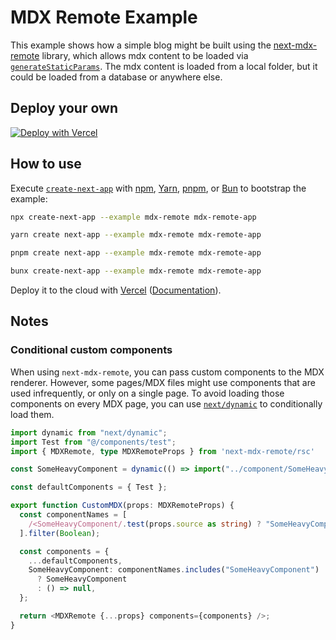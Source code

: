 # MDX Remote Example

This example shows how a simple blog might be built using the [next-mdx-remote](https://github.com/hashicorp/next-mdx-remote) library, which allows mdx content to be loaded via [`generateStaticParams`](https://nextjs.org/docs/app/api-reference/functions/generate-static-params). The mdx content is loaded from a local folder, but it could be loaded from a database or anywhere else.

## Deploy your own

[![Deploy with Vercel](https://vercel.com/button)](https://vercel.com/new/clone?repository-url=https://github.com/vercel/next.js/tree/canary/examples/mdx-remote&project-name=mdx-remote&repository-name=mdx-remote)

## How to use

Execute [`create-next-app`](https://github.com/vercel/next.js/tree/canary/packages/create-next-app) with [npm](https://docs.npmjs.com/cli/init), [Yarn](https://yarnpkg.com/lang/en/docs/cli/create/), [pnpm](https://pnpm.io), or [Bun](https://bun.sh/docs/cli/bunx) to bootstrap the example:

```bash
npx create-next-app --example mdx-remote mdx-remote-app
```

```bash
yarn create next-app --example mdx-remote mdx-remote-app
```

```bash
pnpm create next-app --example mdx-remote mdx-remote-app
```

```bash
bunx create-next-app --example mdx-remote mdx-remote-app
```

Deploy it to the cloud with [Vercel](https://vercel.com/new?utm_source=github&utm_medium=readme&utm_campaign=next-example) ([Documentation](https://nextjs.org/docs/app/building-your-application/deploying)).

## Notes

### Conditional custom components

When using `next-mdx-remote`, you can pass custom components to the MDX renderer. However, some pages/MDX files might use components that are used infrequently, or only on a single page. To avoid loading those components on every MDX page, you can use [`next/dynamic`](https://nextjs.org/docs/app/building-your-application/optimizing/lazy-loading#nextdynamic) to conditionally load them.

```typescript
import dynamic from "next/dynamic";
import Test from "@/components/test";
import { MDXRemote, type MDXRemoteProps } from 'next-mdx-remote/rsc'

const SomeHeavyComponent = dynamic(() => import("../component/SomeHeavyComponent"));

const defaultComponents = { Test };

export function CustomMDX(props: MDXRemoteProps) {
  const componentNames = [
    /<SomeHeavyComponent/.test(props.source as string) ? "SomeHeavyComponent" : "",
  ].filter(Boolean);

  const components = {
    ...defaultComponents,
    SomeHeavyComponent: componentNames.includes("SomeHeavyComponent")
      ? SomeHeavyComponent
      : () => null,
  };

  return <MDXRemote {...props} components={components} />;
}
```
